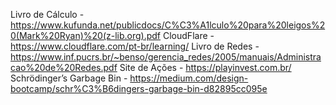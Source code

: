 Livro de Cálculo - https://www.kufunda.net/publicdocs/C%C3%A1lculo%20para%20leigos%20(Mark%20Ryan)%20(z-lib.org).pdf
CloudFlare - https://www.cloudflare.com/pt-br/learning/
Livro de Redes - https://www.inf.pucrs.br/~benso/gerencia_redes/2005/manuais/Administracao%20de%20Redes.pdf
Site de Ações - https://playinvest.com.br/
Schrödinger’s Garbage Bin - https://medium.com/design-bootcamp/schr%C3%B6dingers-garbage-bin-d82895cc095e

